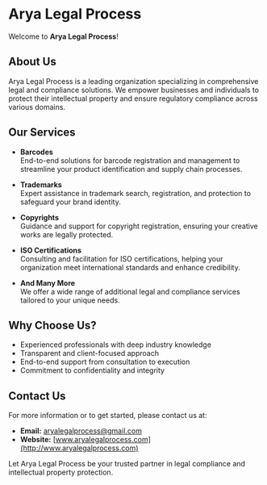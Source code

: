 # Arya Legal Process

Welcome to **Arya Legal Process**!

## About Us

Arya Legal Process is a leading organization specializing in comprehensive legal and compliance solutions. We empower businesses and individuals to protect their intellectual property and ensure regulatory compliance across various domains.

## Our Services

- **Barcodes**  
    End-to-end solutions for barcode registration and management to streamline your product identification and supply chain processes.

- **Trademarks**  
    Expert assistance in trademark search, registration, and protection to safeguard your brand identity.

- **Copyrights**  
    Guidance and support for copyright registration, ensuring your creative works are legally protected.

- **ISO Certifications**  
    Consulting and facilitation for ISO certifications, helping your organization meet international standards and enhance credibility.

- **And Many More**  
    We offer a wide range of additional legal and compliance services tailored to your unique needs.

## Why Choose Us?

- Experienced professionals with deep industry knowledge
- Transparent and client-focused approach
- End-to-end support from consultation to execution
- Commitment to confidentiality and integrity

## Contact Us

For more information or to get started, please contact us at:

- **Email:** aryalegalprocess@gmail.com
- **Website:** [www.aryalegalprocess.com](http://www.aryalegalprocess.com)

Let Arya Legal Process be your trusted partner in legal compliance and intellectual property protection.